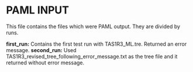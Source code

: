 # PAML INPUT
This file contains the files which were PAML output. They are divided by runs. 

**first_run:** Contains the first test run with TAS1R3_ML.tre. Returned an error message. 
**second_run:** Used TAS1R3_revised_tree_following_error_message.txt as the tree file and it returned without error message. 